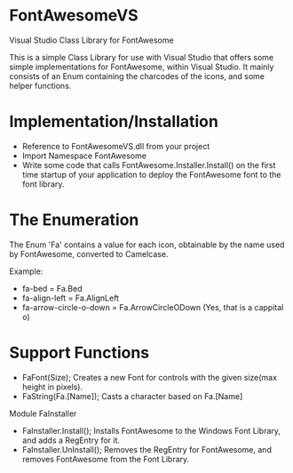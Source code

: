 # FontAwesomeVS
Visual Studio Class Library for FontAwesome

This is a simple Class Library for use with Visual Studio that offers some simple implementations for FontAwesome, within Visual Studio. It mainly consists of an Enum containing the charcodes of the icons, and some helper functions.

# Implementation/Installation

* Reference to FontAwesomeVS.dll from your project
* Import Namespace FontAwesome
* Write some code that calls FontAwesome.Installer.Install() on the first time startup of your application to deploy the FontAwesome font to the font library.

# The Enumeration

The Enum 'Fa' contains a value for each icon, obtainable by the name used by FontAwesome, converted to Camelcase.

Example:
* fa-bed = Fa.Bed
* fa-align-left = Fa.AlignLeft
* fa-arrow-circle-o-down = Fa.ArrowCircleODown (Yes, that is a cappital o)

# Support Functions

* FaFont(Size);
Creates a new Font for controls with the given size(max height in pixels).
* FaString(Fa.[Name]);
Casts a character based on Fa.[Name]

Module FaInstaller
* FaInstaller.Install();
Installs FontAwesome to the Windows Font Library, and adds a RegEntry for it.
* FaInstaller.UnInstall();
Removes the RegEntry for FontAwesome, and removes FontAwesome from the Font Library.
